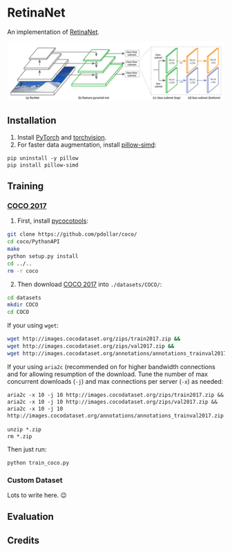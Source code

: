 # RetinaNet
An implementation of [RetinaNet](https://arxiv.org/abs/1708.02002).

![RetinaNet Structure](/images/retinanet.png)

## Installation

1. Install [PyTorch](http://pytorch.org/) and [torchvision](https://github.com/pytorch/vision). 
2. For faster data augmentation, install [pillow-simd](https://github.com/uploadcare/pillow-simd):

```
pip uninstall -y pillow
pip install pillow-simd
```

## Training

### [COCO 2017](http://cocodataset.org/)

1. First, install [pycocotools](https://github.com/pdollar/coco/):

```bash
git clone https://github.com/pdollar/coco/
cd coco/PythonAPI
make
python setup.py install
cd ../..
rm -r coco
```

2. Then download [COCO 2017](http://cocodataset.org/dataset.htm#overview) into `./datasets/COCO/`:

```bash
cd datasets
mkdir COCO
cd COCO
```

If your using `wget`:
```bash
wget http://images.cocodataset.org/zips/train2017.zip &&
wget http://images.cocodataset.org/zips/val2017.zip &&
wget http://images.cocodataset.org/annotations/annotations_trainval2017.zip
```

If your using `aria2c` (recommended on for higher bandwidth connections and for allowing resumption of the download.
Tune the number of max concurrent downloads (`-j`) and max connections per server (`-x`) as needed:
```
aria2c -x 10 -j 10 http://images.cocodataset.org/zips/train2017.zip &&
aria2c -x 10 -j 10 http://images.cocodataset.org/zips/val2017.zip &&
aria2c -x 10 -j 10 http://images.cocodataset.org/annotations/annotations_trainval2017.zip

unzip *.zip
rm *.zip
```

Then just run:

```
python train_coco.py
```

### Custom Dataset
Lots to write here. :wink:

## Evaluation

## Credits
